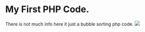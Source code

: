 # My First PHP Code.
There is not much info here it just a bubble sorting php code.
<img src="https://i.gifer.com/9F8o.gif"/> </br>
